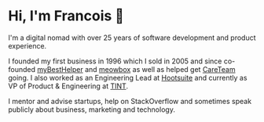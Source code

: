 # Hi, I'm Francois 👋

I'm a digital nomad with over 25 years of software development and product experience.

I founded my first business in 1996 which I sold in 2005 and since co-founded [myBestHelper](https://github.com/mybesthelper) and [meowbox](https://github.com/meowbox) as well as helped get [CareTeam](https://github.com/careteam-technologies) going. I also worked as an Engineering Lead at [Hootsuite](https://github.com/hootsuite) and currently as VP of Product & Engineering at [TINT](https://github.com/hypemarks).

I mentor and advise startups, help on StackOverflow and sometimes speak publicly about business, marketing and technology.
